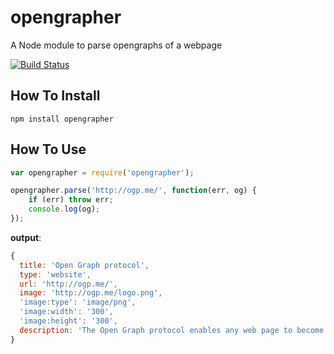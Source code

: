 opengrapher
===========

A Node module to parse opengraphs of a webpage

[![Build Status](https://travis-ci.org/z4r/opengrapher.svg?branch=master)](https://travis-ci.org/z4r/opengrapher)


How To Install
--------------

    npm install opengrapher
    
How To Use
----------

```javascript
var opengrapher = require('opengrapher');

opengrapher.parse('http://ogp.me/', function(err, og) {
    if (err) throw err;
    console.log(og);
});
```

__output__:
```javascript
{ 
  title: 'Open Graph protocol',
  type: 'website',
  url: 'http://ogp.me/',
  image: 'http://ogp.me/logo.png',
  'image:type': 'image/png',
  'image:width': '300',
  'image:height': '300',
  description: 'The Open Graph protocol enables any web page to become a rich object in a social graph.'
}
```
